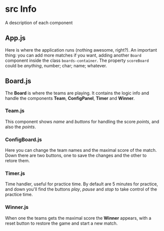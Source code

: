 # src Info

A description of each component

## App.js

Here is where the application runs (nothing awesome, right?). An important thing: you can add more matches if you want, adding
another `Board` component inside the class `boards-container`. The property `scoreBoard` could be _anything_, number; char;
name; whatever.

## Board.js

The **Board** is where the teams are playing. It contains the logic info and handle the components **Team**, **ConfigPanel**, **Timer** and **Winner**.

### Team.js

This component shows _name_ and _buttons_ for handling the score _points_, and also the _points_.

### ConfigBoard.js

Here you can change the team names and the maximal score of the match. Down there are two buttons, one to save the changes and the other to retore them.

### Timer.js

Time handler, useful for practice time. By default are 5 minutes for practice, and down you'll find the buttons _play_, _pause_ and _stop_ to take
control of the practice time.

### Winner.js

When one the teams gets the maximal score the **Winner** appears, with a reset button to restore the game and start a new match.
